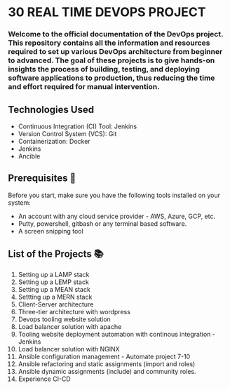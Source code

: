 # 30 REAL TIME DEVOPS PROJECT

### Welcome to the official documentation of the DevOps project. This repository contains all the information and resources required to set up various DevOps architecture from beginner to advanced. The goal of these projects is to give hands-on insights the process of building, testing, and deploying software applications to production, thus reducing the time and effort required for manual intervention.

## Technologies Used

- Continuous Integration (CI) Tool: Jenkins
- Version Control System (VCS): Git
- Containerization: Docker
- Jenkins
- Ancible

## Prerequisites 🧰
Before you start, make sure you have the following tools installed on your system:
- An account with any cloud service provider - AWS, Azure, GCP, etc.
- Putty, powershell, gitbash or any terminal based software.
- A screen snipping tool

## List of the Projects 📚
1. Setting up a LAMP stack
2. Setting up a LEMP stack
3. Setting up a MEAN stack
4. Settting up a MERN stack
5. Client-Server architecture
6. Three-tier architecture with wordpress
7. Devops tooling website solution
8. Load balancer solution with apache
9. Tooling website deployment automation with continous integration - Jenkins 
10. Load balancer solution with NGINX
11. Ansible configuration management - Automate project 7-10 
12. Ansible refactoring and static assignments (import and roles)
13. Ansible dynamic assignments (include) and community roles.
14. Experience CI-CD

